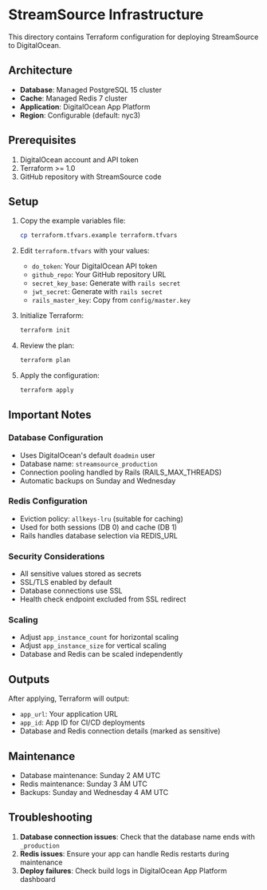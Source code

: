 # StreamSource Infrastructure

This directory contains Terraform configuration for deploying StreamSource to DigitalOcean.

## Architecture

- **Database**: Managed PostgreSQL 15 cluster
- **Cache**: Managed Redis 7 cluster  
- **Application**: DigitalOcean App Platform
- **Region**: Configurable (default: nyc3)

## Prerequisites

1. DigitalOcean account and API token
2. Terraform >= 1.0
3. GitHub repository with StreamSource code

## Setup

1. Copy the example variables file:
   ```bash
   cp terraform.tfvars.example terraform.tfvars
   ```

2. Edit `terraform.tfvars` with your values:
   - `do_token`: Your DigitalOcean API token
   - `github_repo`: Your GitHub repository URL
   - `secret_key_base`: Generate with `rails secret`
   - `jwt_secret`: Generate with `rails secret`
   - `rails_master_key`: Copy from `config/master.key`

3. Initialize Terraform:
   ```bash
   terraform init
   ```

4. Review the plan:
   ```bash
   terraform plan
   ```

5. Apply the configuration:
   ```bash
   terraform apply
   ```

## Important Notes

### Database Configuration
- Uses DigitalOcean's default `doadmin` user
- Database name: `streamsource_production`
- Connection pooling handled by Rails (RAILS_MAX_THREADS)
- Automatic backups on Sunday and Wednesday

### Redis Configuration
- Eviction policy: `allkeys-lru` (suitable for caching)
- Used for both sessions (DB 0) and cache (DB 1)
- Rails handles database selection via REDIS_URL

### Security Considerations
- All sensitive values stored as secrets
- SSL/TLS enabled by default
- Database connections use SSL
- Health check endpoint excluded from SSL redirect

### Scaling
- Adjust `app_instance_count` for horizontal scaling
- Adjust `app_instance_size` for vertical scaling
- Database and Redis can be scaled independently

## Outputs

After applying, Terraform will output:
- `app_url`: Your application URL
- `app_id`: App ID for CI/CD deployments
- Database and Redis connection details (marked as sensitive)

## Maintenance

- Database maintenance: Sunday 2 AM UTC
- Redis maintenance: Sunday 3 AM UTC
- Backups: Sunday and Wednesday 4 AM UTC

## Troubleshooting

1. **Database connection issues**: Check that the database name ends with `_production`
2. **Redis issues**: Ensure your app can handle Redis restarts during maintenance
3. **Deploy failures**: Check build logs in DigitalOcean App Platform dashboard